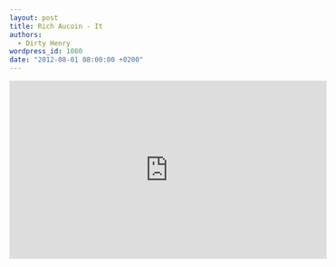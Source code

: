 ```yaml
---
layout: post
title: Rich Aucoin - It
authors:
  - Dirty Henry
wordpress_id: 1080
date: "2012-08-01 08:00:00 +0200"
---
```


<iframe width="560" height="315" src="http://www.youtube.com/embed/xkuWgXhzxg4" frameborder="0" allowfullscreen></iframe>
